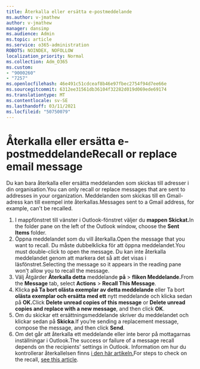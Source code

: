 ```yaml
---
title: Återkalla eller ersätta e-postmeddelande
ms.author: v-jmathew
author: v-jmathew
manager: dansimp
ms.audience: Admin
ms.topic: article
ms.service: o365-administration
ROBOTS: NOINDEX, NOFOLLOW
localization_priority: Normal
ms.collection: Adm_O365
ms.custom:
- "9000260"
- "7257"
ms.openlocfilehash: 46e491c51cdceaf8b46e97fbec2754f94d7ee66e
ms.sourcegitcommit: 6312ee31561db36104f32282d019d069ede69174
ms.translationtype: MT
ms.contentlocale: sv-SE
ms.lasthandoff: 03/11/2021
ms.locfileid: "50750079"
---
```

# <a name="recall-or-replace-email-message"></a><span data-ttu-id="3332b-102">Återkalla eller ersätta e-postmeddelande</span><span class="sxs-lookup"><span data-stu-id="3332b-102">Recall or replace email message</span></span>

<span data-ttu-id="3332b-103">Du kan bara återkalla eller ersätta meddelanden som skickas till adresser i din organisation.</span><span class="sxs-lookup"><span data-stu-id="3332b-103">You can only recall or replace messages that are sent to addresses in your organization.</span></span> <span data-ttu-id="3332b-104">Meddelanden som skickas till en Gmail-adress kan till exempel inte återkallas.</span><span class="sxs-lookup"><span data-stu-id="3332b-104">Messages sent to a Gmail address, for example, can't be recalled.</span></span>

1. <span data-ttu-id="3332b-105">I mappfönstret till vänster i Outlook-fönstret väljer du **mappen Skickat.**</span><span class="sxs-lookup"><span data-stu-id="3332b-105">In the folder pane on the left of the Outlook window, choose the **Sent Items** folder.</span></span>
2. <span data-ttu-id="3332b-106">Öppna meddelandet som du vill återkalla.</span><span class="sxs-lookup"><span data-stu-id="3332b-106">Open the message that you want to recall.</span></span> <span data-ttu-id="3332b-107">Du måste dubbelklicka för att öppna meddelandet.</span><span class="sxs-lookup"><span data-stu-id="3332b-107">You must double-click to open the message.</span></span> <span data-ttu-id="3332b-108">Du kan inte återkalla meddelandet genom att markera det så att det visas i läsfönstret.</span><span class="sxs-lookup"><span data-stu-id="3332b-108">Selecting the message so it appears in the reading pane won't allow you to recall the message.</span></span>
3. <span data-ttu-id="3332b-109">Välj Åtgärder **Återkalla detta** meddelande **på**  >  **fliken Meddelande.**</span><span class="sxs-lookup"><span data-stu-id="3332b-109">From the **Message** tab, select **Actions** > **Recall This Message**.</span></span>
4. <span data-ttu-id="3332b-110">Klicka **på Ta bort olästa exemplar av detta meddelande** eller Ta bort **olästa exemplar och ersätta med ett** nytt meddelande och klicka sedan på **OK.**</span><span class="sxs-lookup"><span data-stu-id="3332b-110">Click **Delete unread copies of this message** or **Delete unread copies and replace with a new message**, and then click **OK**.</span></span>
5. <span data-ttu-id="3332b-111">Om du skickar ett ersättningsmeddelande skriver du meddelandet och klickar sedan på **Skicka**.</span><span class="sxs-lookup"><span data-stu-id="3332b-111">If you’re sending a replacement message, compose the message, and then click **Send**.</span></span>
6. <span data-ttu-id="3332b-112">Om det går att återkalla ett meddelande eller inte beror på mottagarnas inställningar i Outlook.</span><span class="sxs-lookup"><span data-stu-id="3332b-112">The success or failure of a message recall depends on the recipients' settings in Outlook.</span></span> <span data-ttu-id="3332b-113">Information om hur du kontrollerar återkallelsen finns [i den här artikeln.](https://support.office.com/article/recall-or-replace-an-email-message-that-you-sent-35027f88-d655-4554-b4f8-6c0729a723a0#tocheck)</span><span class="sxs-lookup"><span data-stu-id="3332b-113">For steps to check on the recall, [see this article](https://support.office.com/article/recall-or-replace-an-email-message-that-you-sent-35027f88-d655-4554-b4f8-6c0729a723a0#tocheck).</span></span>
